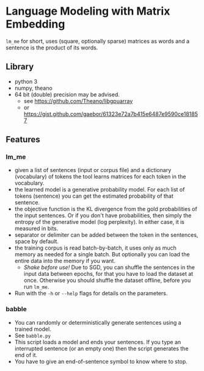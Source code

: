 # Language Modeling with Matrix Embedding
`lm_me` for short, uses (square, optionally sparse) matrices as words and a sentence is the product of its words.

## Library
 * python 3
 * numpy, theano
 * 64 bit (double) precision may be advised.
   * see https://github.com/Theano/libgpuarray
   * or https://gist.github.com/gaebor/61323e72a7b415e6487e9590ce181857

## Features
### lm_me
* given a list of sentences (input or corpus file) and a dictionary (vocabulary) of tokens the tool learns matrices for each token in the vocabulary.
* the learned model is a generative probability model. For each list of tokens (sentence) you can get the estimated probability of that sentence.
* the objective function is the KL divergence from the gold probabilities of the input sentences. Or if you don't have probabilities, then simply the entropy of the generative model (log perplexity). In either case, it is measured in bits.
* separator or delimiter can be added between the token in the sentences, space by default.
* the training corpus is read batch-by-batch, it uses only as much memory as needed for a single batch. But optionally you can load the entire data into the memory if you want.
  * _Shake before use!_ Due to SGD, you can shuffle the sentences in the input data between epochs, for that you have to load the dataset at once. Otherwise you should shuffle the dataset offline, before you run `lm_me`.
* Run with the `-h` or `--help` flags for details on the parameters.

### babble
* You can randomly or deterministically generate sentences using a trained model.
* See `babble.py`
* This script loads a model and ends your sentences. If you type an interrupted sentence (or an empty one) then the script generates the end of it.
* You have to give an end-of-sentence symbol to know where to stop.
